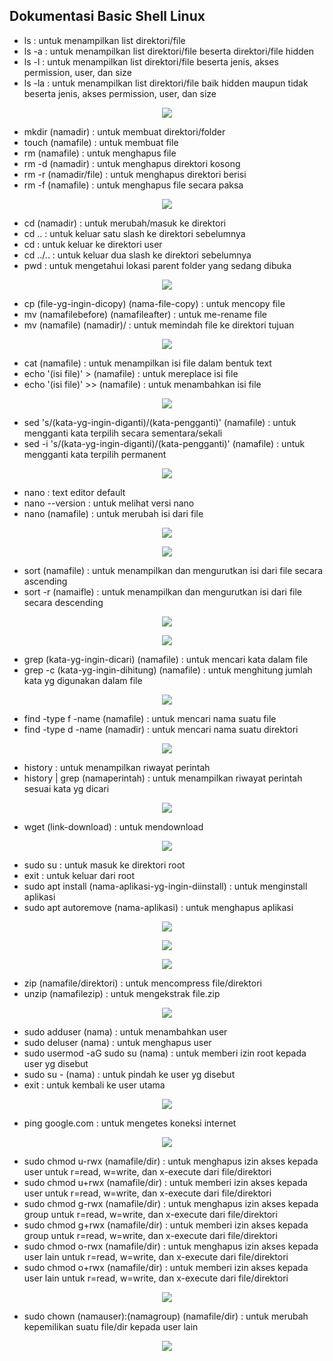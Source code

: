 ## Dokumentasi Basic Shell Linux

- ls     : untuk menampilkan list direktori/file
- ls -a  : untuk menampilkan list direktori/file beserta direktori/file hidden
- ls -l  : untuk menampilkan list direktori/file beserta jenis, akses permission, user, dan size
- ls -la : untuk menampilkan list direktori/file baik hidden maupun tidak beserta jenis, akses permission, user, dan size

<p align="center"><img src="../week-2/assets/Basic-Shell-Linux/1.png"></p>

- mkdir (namadir)      : untuk membuat direktori/folder
- touch (namafile)     : untuk membuat file
- rm (namafile)        : untuk menghapus file
- rm -d (namadir)      : untuk menghapus direktori kosong
- rm -r (namadir/file) : untuk menghapus direktori berisi
- rm -f (namafile)     : untuk menghapus file secara paksa

<p align="center"><img src="../week-2/assets/Basic-Shell-Linux/2.png"></p>

- cd (namadir) : untuk merubah/masuk ke direktori
- cd ..        : untuk keluar satu slash ke direktori sebelumnya
- cd           : untuk keluar ke direktori user
- cd ../..     : untuk keluar dua slash ke direktori sebelumnya
- pwd          : untuk mengetahui lokasi parent folder yang sedang dibuka

<p align="center"><img src="../week-2/assets/Basic-Shell-Linux/3.png"></p>

- cp (file-yg-ingin-dicopy) (nama-file-copy) : untuk mencopy file
- mv (namafilebefore) (namafileafter) : untuk me-rename file
- mv (namafile) (namadir)/ : untuk memindah file ke direktori tujuan

<p align="center"><img src="../week-2/assets/Basic-Shell-Linux/4.png"></p>

- cat (namafile) : untuk menampilkan isi file dalam bentuk text
- echo '(isi file)' > (namafile)  : untuk mereplace isi file
- echo '(isi file)' >> (namafile) : untuk menambahkan isi file

<p align="center"><img src="../week-2/assets/Basic-Shell-Linux/5.png"></p>

- sed 's/(kata-yg-ingin-diganti)/(kata-pengganti)' (namafile) : untuk mengganti kata terpilih secara sementara/sekali
- sed -i 's/(kata-yg-ingin-diganti)/(kata-pengganti)' (namafile) : untuk mengganti kata terpilih permanent

<p align="center"><img src="../week-2/assets/Basic-Shell-Linux/6.png"></p>

- nano : text editor default
- nano --version  : untuk melihat versi nano
- nano (namafile) : untuk merubah isi dari file

<p align="center"><img src="../week-2/assets/Basic-Shell-Linux/7.png"></p>

<p align="center"><img src="../week-2/assets/Basic-Shell-Linux/8.png"></p>

- sort (namafile)    : untuk menampilkan dan mengurutkan isi dari file secara ascending
- sort -r (namaifle) : untuk menampilkan dan mengurutkan isi dari file secara descending

<p align="center"><img src="../week-2/assets/Basic-Shell-Linux/9.png"></p>

<p align="center"><img src="../week-2/assets/Basic-Shell-Linux/10.png"></p>

- grep (kata-yg-ingin-dicari) (namafile) : untuk mencari kata dalam file
- grep -c (kata-yg-ingin-dihitung) (namafile) : untuk menghitung jumlah kata yg digunakan dalam file

<p align="center"><img src="../week-2/assets/Basic-Shell-Linux/11.png"></p>

- find -type f -name (namafile) : untuk mencari nama suatu file
- find -type d -name (namadir)  : untuk mencari nama suatu direktori

<p align="center"><img src="../week-2/assets/Basic-Shell-Linux/20.png"></p>

- history : untuk menampilkan riwayat perintah
- history | grep (namaperintah) : untuk menampilkan riwayat perintah sesuai kata yg dicari

<p align="center"><img src="../week-2/assets/Basic-Shell-Linux/12.png"></p>

- wget (link-download) : untuk mendownload

<p align="center"><img src="../week-2/assets/Basic-Shell-Linux/13.png"></p>

- sudo su : untuk masuk ke direktori root
- exit    : untuk keluar dari root
- sudo apt install (nama-aplikasi-yg-ingin-diinstall) : untuk menginstall aplikasi
- sudo apt autoremove (nama-aplikasi) : untuk menghapus aplikasi

<p align="center"><img src="../week-2/assets/Basic-Shell-Linux/23.png"></p>

<p align="center"><img src="../week-2/assets/Basic-Shell-Linux/14.png"></p>

<p align="center"><img src="../week-2/assets/Basic-Shell-Linux/21.png"></p>

- zip (namafile/direktori) : untuk mencompress file/direktori
- unzip (namafilezip)      : untuk mengekstrak file.zip

<p align="center"><img src="../week-2/assets/Basic-Shell-Linux/15.png"></p>

- sudo adduser (nama) : untuk menambahkan user
- sudo deluser (nama) : untuk menghapus user
- sudo usermod -aG sudo su (nama) : untuk memberi izin root kepada user yg disebut
- sudo su - (nama) : untuk pindah ke user yg disebut
- exit : untuk kembali ke user utama

<p align="center"><img src="../week-2/assets/Basic-Shell-Linux/17.png"></p>

- ping google.com : untuk mengetes koneksi internet

<p align="center"><img src="../week-2/assets/Basic-Shell-Linux/22.png"></p>

- sudo chmod u-rwx (namafile/dir) : untuk menghapus izin akses kepada user untuk r=read, w=write, dan x-execute dari file/direktori
- sudo chmod u+rwx (namafile/dir) : untuk memberi izin akses kepada user untuk r=read, w=write, dan x-execute dari file/direktori
- sudo chmod g-rwx (namafile/dir) : untuk menghapus izin akses kepada group untuk r=read, w=write, dan x-execute dari file/direktori
- sudo chmod g+rwx (namafile/dir) : untuk memberi izin akses kepada group untuk r=read, w=write, dan x-execute dari file/direktori
- sudo chmod o-rwx (namafile/dir) : untuk menghapus izin akses kepada user lain untuk r=read, w=write, dan x-execute dari file/direktori
- sudo chmod o+rwx (namafile/dir) : untuk memberi izin akses kepada user lain untuk r=read, w=write, dan x-execute dari file/direktori

<p align="center"><img src="../week-2/assets/Basic-Shell-Linux/18.png"></p>

- sudo chown (namauser):(namagroup) (namafile/dir) : untuk merubah kepemilikan suatu file/dir kepada user lain 

<p align="center"><img src="../week-2/assets/Basic-Shell-Linux/19.png"></p>
